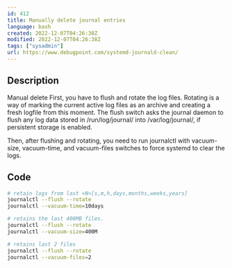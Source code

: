 ```yaml
---
id: 412
title: Manually delete journal entries
language: bash
created: 2022-12-07T04:26:38Z
modified: 2022-12-07T04:26:38Z
tags: ["sysadmin"]
url: https://www.debugpoint.com/systemd-journald-clean/
---
```


## Description

Manual delete
First, you have to flush and rotate the log files. Rotating is a way of marking the current active log files as an archive and creating a fresh logfile from this moment. The flush switch asks the journal daemon to flush any log data stored in /run/log/journal/ into /var/log/journal/, if persistent storage is enabled.

Then, after flushing and rotating, you need to run journalctl with vacuum-size, vacuum-time, and vacuum-files switches to force systemd to clear the logs. 

## Code

```bash
# retain logs from last <N>[s,m,h,days,months,weeks,years]
journalctl --flush --rotate
journalctl --vacuum-time=10days

# retains the last 400MB files.
journalctl --flush --rotate
journalctl --vacuum-size=400M

# retains last 2 files
journalctl --flush --rotate
journalctl --vacuum-files=2
```

<!-- end -->

